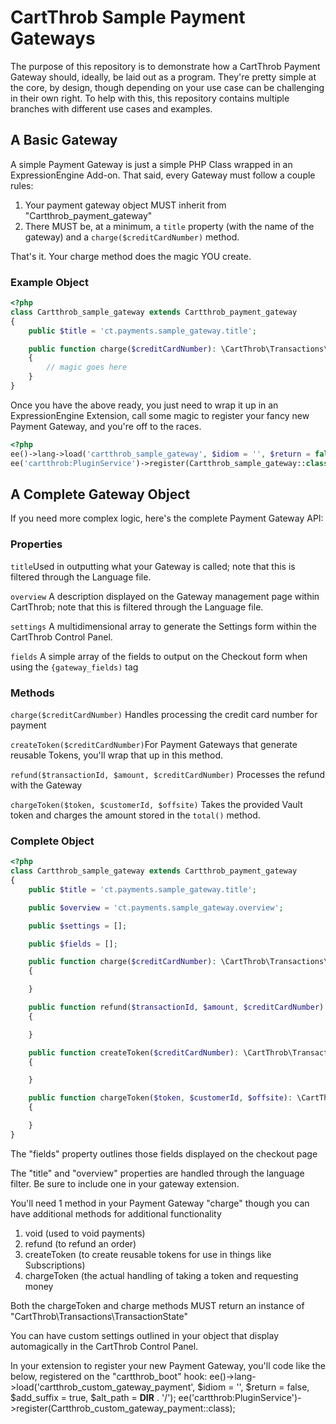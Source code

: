 # CartThrob Sample Payment Gateways

The purpose of this repository is to demonstrate how a CartThrob Payment Gateway should, ideally, be laid out as a program.
They're pretty simple at the core, by design, though depending on your use case can be challenging in their own right. To help with this,
this repository contains multiple branches with different use cases and examples.

## A Basic Gateway
A simple Payment Gateway is just a simple PHP Class wrapped in an ExpressionEngine Add-on. 
That said, every Gateway must follow a couple rules:

1. Your payment gateway object MUST inherit from  "Cartthrob_payment_gateway"
2. There MUST be, at a minimum, a `title` property (with the name of the gateway) 
   and a `charge($creditCardNumber)` method.

That's it. Your charge method does the magic YOU create. 

### Example Object
```php 
<?php
class Cartthrob_sample_gateway extends Cartthrob_payment_gateway
{
    public $title = 'ct.payments.sample_gateway.title';

    public function charge($creditCardNumber): \CartThrob\Transactions\TransactionState
    {
        // magic goes here
    }
}
```

Once you have the above ready, you just need to wrap it up in an ExpressionEngine Extension, call some magic to register your fancy new Payment Gateway, 
and you're off to the races. 

```php 
<?php
ee()->lang->load('cartthrob_sample_gateway', $idiom = '', $return = false, $add_suffix = true, $alt_path = __DIR__ . '/');
ee('cartthrob:PluginService')->register(Cartthrob_sample_gateway::class);
```

## A Complete Gateway Object

If you need more complex logic, here's the complete Payment Gateway API:

### Properties
`title`Used in outputting what your Gateway is called; note that this is filtered through the Language file.

`overview` A description displayed on the Gateway management page within CartThrob; note that this is filtered through the Language file.

`settings` A multidimensional array to generate the Settings form within the CartThrob Control Panel.

`fields` A simple array of the fields to output on the Checkout form when using the `{gateway_fields)` tag

### Methods 

`charge($creditCardNumber)` Handles processing the credit card number for payment

`createToken($creditCardNumber)`For Payment Gateways that generate reusable Tokens, you'll wrap that up in this method.

`refund($transactionId, $amount, $creditCardNumber)` Processes the refund with the Gateway

`chargeToken($token, $customerId, $offsite)` Takes the provided Vault token and charges the amount stored in the `total()` method.

### Complete Object
```php 
<?php
class Cartthrob_sample_gateway extends Cartthrob_payment_gateway
{
    public $title = 'ct.payments.sample_gateway.title';

    public $overview = 'ct.payments.sample_gateway.overview';

    public $settings = [];

    public $fields = [];

    public function charge($creditCardNumber): \CartThrob\Transactions\TransactionState
    {

    }

    public function refund($transactionId, $amount, $creditCardNumber): \CartThrob\Transactions\TransactionState
    {

    }

    public function createToken($creditCardNumber): \CartThrob\Transactions\TransactionState|\Cartthrob_token
    {

    }

    public function chargeToken($token, $customerId, $offsite): \CartThrob\Transactions\TransactionState
    {

    }
}
```
The "fields" property outlines those fields displayed on the checkout page

The "title" and "overview" properties are handled through the language filter. Be sure to include one in your gateway extension.

You'll need 1 method in your Payment Gateway "charge" though you can have additional methods for additional functionality
1. void (used to void payments)
2. refund (to refund an order)
3. createToken (to create reusable tokens for use in things like Subscriptions)
4. chargeToken (the actual handling of taking a token and requesting money

Both the chargeToken and charge methods MUST return an instance of "CartThrob\Transactions\TransactionState"

You can have custom settings outlined in your object that display automagically in the CartThrob Control Panel.

In your extension to register your new Payment Gateway, you'll code like the below, registered on the "cartthrob_boot" hook:
ee()->lang->load('cartthrob_custom_gateway_payment', $idiom = '', $return = false, $add_suffix = true, $alt_path = __DIR__ . '/');
ee('cartthrob:PluginService')->register(Cartthrob_custom_gateway_payment::class);